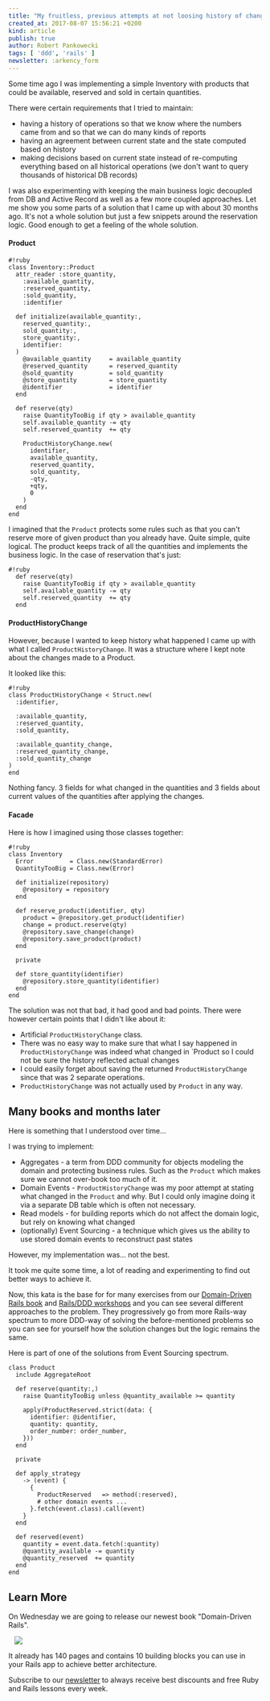 ```yaml
---
title: "My fruitless, previous attempts at not loosing history of changes in Rails apps"
created_at: 2017-08-07 15:56:21 +0200
kind: article
publish: true
author: Robert Pankowecki
tags: [ 'ddd', 'rails' ]
newsletter: :arkency_form
---
```


Some time ago I was implementing a simple Inventory with products that could be available, reserved and sold in certain quantities.

There were certain requirements that I tried to maintain:

* having a history of operations so that we know where the numbers came from and so that we can do many kinds of reports
* having an agreement between current state and the state computed based on history
* making decisions based on current state instead of re-computing everything based on all historical operations (we don't want to query thousands of historical DB records)

<!-- more -->

I was also experimenting with keeping the main business logic decoupled from DB and Active Record as well as a few more coupled approaches. Let me show you some parts of a solution that I came up with about 30 months ago. It's not a whole solution but just a few snippets around the reservation logic. Good enough to get a feeling of the whole solution.

#### Product

```
#!ruby
class Inventory::Product
  attr_reader :store_quantity,
    :available_quantity,
    :reserved_quantity,
    :sold_quantity,
    :identifier

  def initialize(available_quantity:,
    reserved_quantity:,
    sold_quantity:,
    store_quantity:,
    identifier:
  )
    @available_quantity     = available_quantity
    @reserved_quantity      = reserved_quantity
    @sold_quantity          = sold_quantity
    @store_quantity         = store_quantity
    @identifier             = identifier
  end

  def reserve(qty)
    raise QuantityTooBig if qty > available_quantity
    self.available_quantity -= qty
    self.reserved_quantity  += qty

    ProductHistoryChange.new(
      identifier,
      available_quantity,
      reserved_quantity,
      sold_quantity,
      -qty,
      +qty,
      0
    )
  end
end
```

I imagined that the `Product` protects some rules such as that you can't reserve more of given product than you already have. Quite simple, quite logical. The product keeps track of all the quantities and implements the business logic. In the case of reservation that's just:

```
#!ruby
  def reserve(qty)
    raise QuantityTooBig if qty > available_quantity
    self.available_quantity -= qty
    self.reserved_quantity  += qty
  end
```

#### ProductHistoryChange

However, because I wanted to keep history what happened I came up with what I called `ProductHistoryChange`. It was a structure where I kept note about the changes made to a Product.

It looked like this:

```
#!ruby
class ProductHistoryChange < Struct.new(
  :identifier,

  :available_quantity,
  :reserved_quantity,
  :sold_quantity,

  :available_quantity_change,
  :reserved_quantity_change,
  :sold_quantity_change
)
end
```

Nothing fancy. 3 fields for what changed in the quantities and 3 fields about current values of the quantities after applying the changes.

#### Facade

Here is how I imagined using those classes together:

```
#!ruby
class Inventory
  Error          = Class.new(StandardError)
  QuantityTooBig = Class.new(Error)

  def initialize(repository)
    @repository = repository
  end

  def reserve_product(identifier, qty)
    product = @repository.get_product(identifier)
    change = product.reserve(qty)
    @repository.save_change(change)
    @repository.save_product(product)
  end

  private

  def store_quantity(identifier)
    @repository.store_quantity(identifier)
  end
end
```

The solution was not that bad, it had good and bad points. There were however certain points that I didn't like about it:

* Artificial `ProductHistoryChange` class.
* There was no easy way to make sure that what I say happened in `ProductHistoryChange` was indeed what changed in `Product so I could not be sure the history reflected actual changes
* I could easily forget about saving the returned `ProductHistoryChange` since that was 2 separate operations.
* `ProductHistoryChange` was not actually used by `Product` in any way.

## Many books and months later

Here is something that I understood over time...

I was trying to implement:

* Aggregates - a term from DDD community for objects modeling the domain and protecting business rules. Such as the `Product` which makes sure we cannot over-book too much of it.
* Domain Events - `ProductHistoryChange` was my poor attempt at stating what changed in the `Product` and why. But I could only imagine doing it via a separate DB table which is often not necessary.
* Read models - for building reports which do not affect the domain logic, but rely on knowing what changed
* (optionally) Event Sourcing - a technique which gives us the ability to use stored domain events to reconstruct past states

However, my implementation was... not the best.

It took me quite some time, a lot of reading and experimenting to find out better ways to achieve it.

Now, this kata is the base for for many exercises from our [Domain-Driven Rails book](/domain-driven-rails/) and [Rails/DDD workshops](/ddd-training/) and you can see several different approaches to the problem. They progressively go from more Rails-way spectrum to more DDD-way of solving the before-mentioned problems so you can see for yourself how the solution changes but the logic remains the same.

Here is part of one of the solutions from Event Sourcing spectrum.

```
class Product
  include AggregateRoot

  def reserve(quantity:,)
    raise QuantityTooBig unless @quantity_available >= quantity

    apply(ProductReserved.strict(data: {
      identifier: @identifier,
      quantity: quantity,
      order_number: order_number,
    }))
  end

  private

  def apply_strategy
    -> (event) {
      {
        ProductReserved   => method(:reserved),
        # other domain events ...
      }.fetch(event.class).call(event)
    }
  end

  def reserved(event)
    quantity = event.data.fetch(:quantity)
    @quantity_available -= quantity
    @quantity_reserved  += quantity
  end
end
```

## Learn More

On Wednesday we are going to release our newest book "Domain-Driven Rails".

<div style="margin:auto; width: 480px;">
  <a href="/domain-driven-rails/">
    <img src="//blog-arkency.imgix.net/domain-driven-rails-design/cover7-100.png?w=480&h=480&fit=max">
  </a>
</div>

It already has 140 pages and contains 10 building blocks you can use in your Rails app to achieve better architecture.

Subscribe to our [newsletter](http://arkency.com/newsletter) to always receive best discounts and free Ruby and Rails lessons every week.